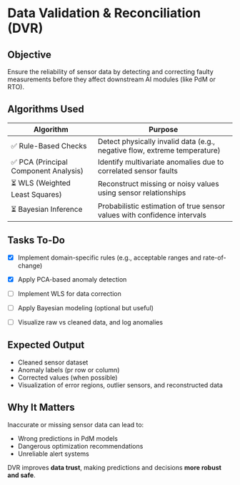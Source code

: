 # Data Validation & Reconciliation (DVR)

## Objective
Ensure the reliability of sensor data by detecting and correcting faulty measurements before they affect downstream AI modules (like PdM or RTO).


## Algorithms Used

| Algorithm                     | Purpose                                                                 |
|-------------------------------|-------------------------------------------------------------------------|
| ✅ Rule-Based Checks           | Detect physically invalid data (e.g., negative flow, extreme temperature) |
| ✅ PCA (Principal Component Analysis) | Identify multivariate anomalies due to correlated sensor faults         |
| ⏳ WLS (Weighted Least Squares)      | Reconstruct missing or noisy values using sensor relationships         |
| ⏳ Bayesian Inference          | Probabilistic estimation of true sensor values with confidence intervals |


## Tasks To-Do

- [x] Implement domain-specific rules (e.g., acceptable ranges and rate-of-change)
- [x] Apply PCA-based anomaly detection
- [ ] Implement WLS for data correction
- [ ] Apply Bayesian modeling (optional but useful)
- [ ] Visualize raw vs cleaned data, and log anomalies


## Expected Output

- Cleaned sensor dataset
- Anomaly labels (pr row or column)
- Corrected values (when possible)
- Visualization of error regions, outlier sensors, and reconstructed data


## Why It Matters

Inaccurate or missing sensor data can lead to:

- Wrong predictions in PdM models
- Dangerous optimization recommendations
- Unreliable alert systems

DVR improves **data trust**, making predictions and decisions **more robust and safe**.

